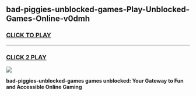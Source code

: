 
## bad-piggies-unblocked-games-Play-Unblocked-Games-Online-v0dmh
<h3>
<a href="https://premium76.site?title=bad-piggies-unblocked-games&ref=25A">CLICK TO PLAY</a></h3>
<hr>

<h3>
<a href="https://premium76.site?title=bad-piggies-unblocked-games&ref=25A">CLICK 2 PLAY</a>
  
</h3>

<a href="https://premium76.site?title=bad-piggies-unblocked-games&ref=25A"><img src="https://clearcache.store/games.png"></a>


**bad-piggies-unblocked-games games unblocked: Your Gateway to Fun and Accessible Online Gaming**
